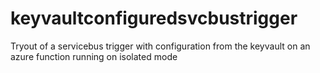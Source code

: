 # keyvaultconfiguredsvcbustrigger
Tryout of a servicebus trigger with configuration from the keyvault on an azure function running on isolated mode
